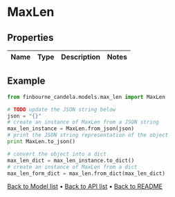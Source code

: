 # MaxLen


## Properties
Name | Type | Description | Notes
------------ | ------------- | ------------- | -------------

## Example

```python
from finbourne_candela.models.max_len import MaxLen

# TODO update the JSON string below
json = "{}"
# create an instance of MaxLen from a JSON string
max_len_instance = MaxLen.from_json(json)
# print the JSON string representation of the object
print MaxLen.to_json()

# convert the object into a dict
max_len_dict = max_len_instance.to_dict()
# create an instance of MaxLen from a dict
max_len_form_dict = max_len.from_dict(max_len_dict)
```
[Back to Model list](../README.md#documentation-for-models) &#8226; [Back to API list](../README.md#documentation-for-api-endpoints) &#8226; [Back to README](../README.md)


